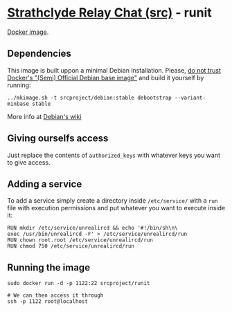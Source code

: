 [Strathclyde Relay Chat (src)][src] - runit
===========================================

[Docker image][docker-image].

[src]: https://github.com/srcproject
[docker-image]: https://registry.hub.docker.com/u/srcproject/runit/


Dependencies
------------

This image is built uppon a minimal Debian installation. Please, [do not trust
Docker's "(Semi) Official Debian base image"][official-image] and build it
yourself by running:

    ../mkimage.sh -t srcproject/debian:stable debootstrap --variant-minbase stable

More info at [Debian's wiki][debian-docker]

[official-image]: https://joeyh.name/blog/entry/docker_run_debian/
[debian-docker]: https://wiki.debian.org/Cloud/CreateDockerImage

Giving ourselfs access
----------------------

Just replace the contents of `authorized_keys` with whatever keys you want to
give access.

Adding a service
----------------

To add a service simply create a directory inside `/etc/service/` with a `run`
file with execution permissions and put whatever you want to execute inside it:

    RUN mkdir /etc/service/unrealircd && echo '#!/bin/sh\n\
    exec /usr/bin/unrealircd -F' > /etc/service/unrealircd/run
    RUN chown root.root /etc/service/unrealircd/run
    RUN chmod 750 /etc/service/unrealircd/run

Running the image
-----------------

    sudo docker run -d -p 1122:22 srcproject/runit

    # We can then access it through
    ssh -p 1122 root@localhost
